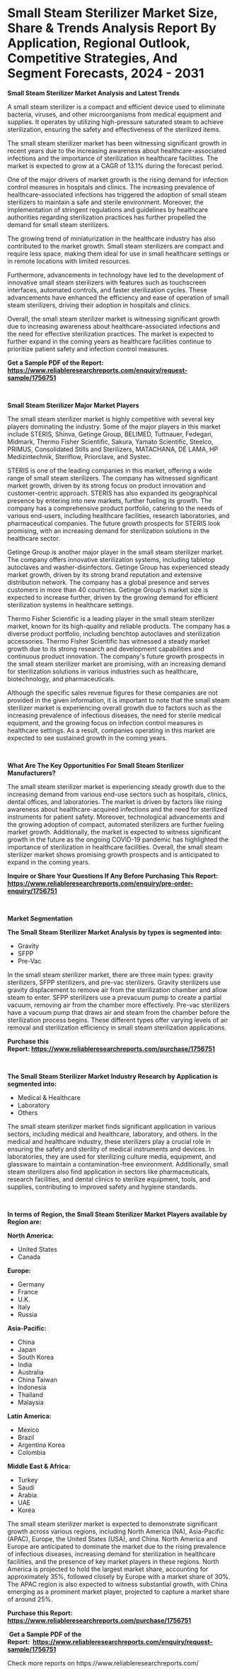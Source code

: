 <p><h1>Small Steam Sterilizer Market Size, Share & Trends Analysis Report By Application, Regional Outlook, Competitive Strategies, And Segment Forecasts, 2024 - 2031</h1></p><p><strong>Small Steam Sterilizer Market Analysis and Latest Trends</strong></p>
<p><p>A small steam sterilizer is a compact and efficient device used to eliminate bacteria, viruses, and other microorganisms from medical equipment and supplies. It operates by utilizing high-pressure saturated steam to achieve sterilization, ensuring the safety and effectiveness of the sterilized items.</p><p>The small steam sterilizer market has been witnessing significant growth in recent years due to the increasing awareness about healthcare-associated infections and the importance of sterilization in healthcare facilities. The market is expected to grow at a CAGR of 13.1% during the forecast period.</p><p>One of the major drivers of market growth is the rising demand for infection control measures in hospitals and clinics. The increasing prevalence of healthcare-associated infections has triggered the adoption of small steam sterilizers to maintain a safe and sterile environment. Moreover, the implementation of stringent regulations and guidelines by healthcare authorities regarding sterilization practices has further propelled the demand for small steam sterilizers.</p><p>The growing trend of miniaturization in the healthcare industry has also contributed to the market growth. Small steam sterilizers are compact and require less space, making them ideal for use in small healthcare settings or in remote locations with limited resources.</p><p>Furthermore, advancements in technology have led to the development of innovative small steam sterilizers with features such as touchscreen interfaces, automated controls, and faster sterilization cycles. These advancements have enhanced the efficiency and ease of operation of small steam sterilizers, driving their adoption in hospitals and clinics.</p><p>Overall, the small steam sterilizer market is witnessing significant growth due to increasing awareness about healthcare-associated infections and the need for effective sterilization practices. The market is expected to further expand in the coming years as healthcare facilities continue to prioritize patient safety and infection control measures.</p></p>
<p><strong>Get a Sample PDF of the Report:&nbsp; <a href="https://www.reliableresearchreports.com/enquiry/request-sample/1756751">https://www.reliableresearchreports.com/enquiry/request-sample/1756751</a></strong></p>
<p>&nbsp;</p>
<p><strong>Small Steam Sterilizer Major Market Players</strong></p>
<p><p>The small steam sterilizer market is highly competitive with several key players dominating the industry. Some of the major players in this market include STERIS, Shinva, Getinge Group, BELIMED, Tuttnauer, Fedegari, Midmark, Thermo Fisher Scientific, Sakura, Yamato Scientific, Steelco, PRIMUS, Consolidated Stills and Sterilizers, MATACHANA, DE LAMA, HP Medizintechnik, Steriflow, Priorclave, and Systec.</p><p>STERIS is one of the leading companies in this market, offering a wide range of small steam sterilizers. The company has witnessed significant market growth, driven by its strong focus on product innovation and customer-centric approach. STERIS has also expanded its geographical presence by entering into new markets, further fueling its growth. The company has a comprehensive product portfolio, catering to the needs of various end-users, including healthcare facilities, research laboratories, and pharmaceutical companies. The future growth prospects for STERIS look promising, with an increasing demand for sterilization solutions in the healthcare sector.</p><p>Getinge Group is another major player in the small steam sterilizer market. The company offers innovative sterilization systems, including tabletop autoclaves and washer-disinfectors. Getinge Group has experienced steady market growth, driven by its strong brand reputation and extensive distribution network. The company has a global presence and serves customers in more than 40 countries. Getinge Group's market size is expected to increase further, driven by the growing demand for efficient sterilization systems in healthcare settings.</p><p>Thermo Fisher Scientific is a leading player in the small steam sterilizer market, known for its high-quality and reliable products. The company has a diverse product portfolio, including benchtop autoclaves and sterilization accessories. Thermo Fisher Scientific has witnessed a steady market growth due to its strong research and development capabilities and continuous product innovation. The company's future growth prospects in the small steam sterilizer market are promising, with an increasing demand for sterilization solutions in various industries such as healthcare, biotechnology, and pharmaceuticals.</p><p>Although the specific sales revenue figures for these companies are not provided in the given information, it is important to note that the small steam sterilizer market is experiencing overall growth due to factors such as the increasing prevalence of infectious diseases, the need for sterile medical equipment, and the growing focus on infection control measures in healthcare settings. As a result, companies operating in this market are expected to see sustained growth in the coming years.</p></p>
<p>&nbsp;</p>
<p><strong>What Are The Key Opportunities For Small Steam Sterilizer Manufacturers?</strong></p>
<p><p>The small steam sterilizer market is experiencing steady growth due to the increasing demand from various end-use sectors such as hospitals, clinics, dental offices, and laboratories. The market is driven by factors like rising awareness about healthcare-acquired infections and the need for sterilized instruments for patient safety. Moreover, technological advancements and the growing adoption of compact, automated sterilizers are further fueling market growth. Additionally, the market is expected to witness significant growth in the future as the ongoing COVID-19 pandemic has highlighted the importance of sterilization in healthcare facilities. Overall, the small steam sterilizer market shows promising growth prospects and is anticipated to expand in the coming years.</p></p>
<p><strong>Inquire or Share Your Questions If Any Before Purchasing This Report: <a href="https://www.reliableresearchreports.com/enquiry/pre-order-enquiry/1756751">https://www.reliableresearchreports.com/enquiry/pre-order-enquiry/1756751</a></strong></p>
<p>&nbsp;</p>
<p><strong>Market Segmentation</strong></p>
<p><strong>The Small Steam Sterilizer Market Analysis by types is segmented into:</strong></p>
<p><ul><li>Gravity</li><li>SFPP</li><li>Pre-Vac</li></ul></p>
<p><p>In the small steam sterilizer market, there are three main types: gravity sterilizers, SFPP sterilizers, and pre-vac sterilizers. Gravity sterilizers use gravity displacement to remove air from the sterilization chamber and allow steam to enter. SFPP sterilizers use a prevacuum pump to create a partial vacuum, removing air from the chamber more effectively. Pre-vac sterilizers have a vacuum pump that draws air and steam from the chamber before the sterilization process begins. These different types offer varying levels of air removal and sterilization efficiency in small steam sterilization applications.</p></p>
<p><strong>Purchase this Report:&nbsp;<a href="https://www.reliableresearchreports.com/purchase/1756751">https://www.reliableresearchreports.com/purchase/1756751</a></strong></p>
<p>&nbsp;</p>
<p><strong>The Small Steam Sterilizer Market Industry Research by Application is segmented into:</strong></p>
<p><ul><li>Medical & Healthcare</li><li>Laboratory</li><li>Others</li></ul></p>
<p><p>The small steam sterilizer market finds significant application in various sectors, including medical and healthcare, laboratory, and others. In the medical and healthcare industry, these sterilizers play a crucial role in ensuring the safety and sterility of medical instruments and devices. In laboratories, they are used for sterilizing culture media, equipment, and glassware to maintain a contamination-free environment. Additionally, small steam sterilizers also find application in sectors like pharmaceuticals, research facilities, and dental clinics to sterilize equipment, tools, and supplies, contributing to improved safety and hygiene standards.</p></p>
<p>&nbsp;</p>
<p><strong>In terms of Region, the Small Steam Sterilizer Market Players available by Region are:</strong></p>
<p>
    <p> <strong> North America: </strong>
        <ul>
            <li>United States</li>
            <li>Canada</li>
        </ul>
        </p> 
    <p> <strong> Europe: </strong>
        <ul>
            <li>Germany</li>
            <li>France</li>
            <li>U.K.</li>
            <li>Italy</li>
            <li>Russia</li>
        </ul>
        </p> 
    <p> <strong> Asia-Pacific: </strong>
        <ul>
            <li>China</li>
            <li>Japan</li>
            <li>South Korea</li>
            <li>India</li>
            <li>Australia</li>
            <li>China Taiwan</li>
            <li>Indonesia</li>
            <li>Thailand</li>
            <li>Malaysia</li>
        </ul>
        </p> 
    <p> <strong> Latin America: </strong>
        <ul>
            <li>Mexico</li>
            <li>Brazil</li>
            <li>Argentina Korea</li>
            <li>Colombia</li>
        </ul>
        </p> 
    <p> <strong> Middle East & Africa: </strong>
        <ul>
            <li>Turkey</li>
            <li>Saudi</li>
            <li>Arabia</li>
            <li>UAE</li>
            <li>Korea</li>
        </ul>
    </p>
    </p>
<p><p>The small steam sterilizer market is expected to demonstrate significant growth across various regions, including North America (NA), Asia-Pacific (APAC), Europe, the United States (USA), and China. North America and Europe are anticipated to dominate the market due to the rising prevalence of infectious diseases, increasing demand for sterilization in healthcare facilities, and the presence of key market players in these regions. North America is projected to hold the largest market share, accounting for approximately 35%, followed closely by Europe with a market share of 30%. The APAC region is also expected to witness substantial growth, with China emerging as a prominent market player, projected to capture a market share of around 25%.</p></p>
<p><strong>Purchase this Report: <a href="https://www.reliableresearchreports.com/purchase/1756751">https://www.reliableresearchreports.com/purchase/1756751</a></strong></p>
<p>&nbsp;<strong>Get a Sample PDF of the Report:&nbsp;&nbsp;<a href="https://www.reliableresearchreports.com/enquiry/request-sample/1756751">https://www.reliableresearchreports.com/enquiry/request-sample/1756751</a></strong></p>
<p><strong></strong></p>
<p>Check more reports on https://www.reliableresearchreports.com/</p>